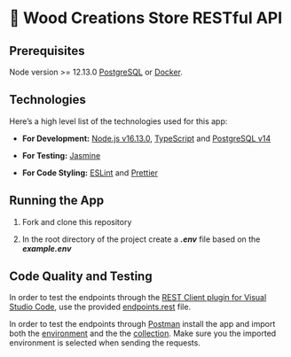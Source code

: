 # :rocket: Wood Creations Store RESTful API

## Prerequisites

Node version >= 12.13.0
[PostgreSQL](https://www.postgresql.org/) or [Docker](https://www.docker.com/).

## Technologies

Here’s a high level list of the technologies used for this app:

- **For Development:** [Node.js v16.13.0](https://nodejs.org/en/), [TypeScript](https://www.typescriptlang.org/) and [PostgreSQL v14](https://www.postgresql.org/download/)

- **For Testing:** [Jasmine](https://www.npmjs.com/package/jasmine)

- **For Code Styling:** [ESLint](https://eslint.org/) and [Prettier](https://prettier.io/)

## Running the App

1. Fork and clone this repository

2. In the root directory of the project create a **_.env_** file based on the **_example.env_**



<!-- 2. To install the dependencies of the app, run in the project directory `npm install` or `npm i`

3. Set up the databases for development and testing as described in the [DATABASE_SETUP.md]()

4. Set up environment:


5. Make sure your database is up and running -->

## Code Quality and Testing
In order to test the endpoints through the [REST Client plugin for Visual Studio Code](https://marketplace.visualstudio.com/items?itemName=humao.rest-client), use the provided [endpoints.rest](https://github.com/katerina-tziala/api-wood-creations-store/blob/master/rest_api/endpoints.rest) file.

In order to test the endpoints through [Postman](https://www.postman.com/) install the app and import both the [environment](https://github.com/katerina-tziala/api-wood-creations-store/blob/master/rest_api/WoodCreationsStore.postman_environment.json) and the the [collection](https://github.com/katerina-tziala/api-wood-creations-store/blob/master/rest_api/WoodCreationsStore.postman_collection.json). Make sure you the imported environment is selected when sending the requests.



